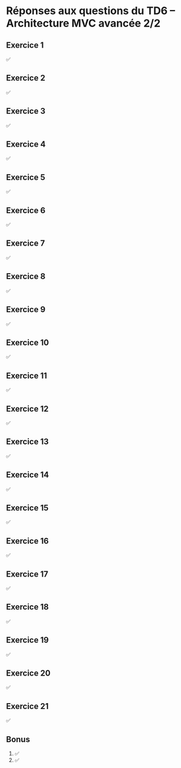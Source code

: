 # Réponses aux questions du TD6 – Architecture MVC avancée 2/2

## Exercice 1
✅

## Exercice 2
✅

## Exercice 3
✅

## Exercice 4
✅

## Exercice 5
✅

## Exercice 6
✅

## Exercice 7
✅

## Exercice 8
✅

## Exercice 9
✅

## Exercice 10
✅

## Exercice 11
✅

## Exercice 12
✅

## Exercice 13
✅

## Exercice 14
✅

## Exercice 15
✅

## Exercice 16
✅

## Exercice 17
✅

## Exercice 18
✅

## Exercice 19
✅

## Exercice 20
✅

## Exercice 21
✅

## Bonus
1. ✅
2. ✅
